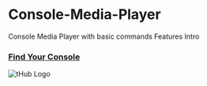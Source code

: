 # Console-Media-Player
Console Media Player with basic commands
Features
Intro

 ### [Find Your Console](https://github.com/oshada97/Console-Media-Player)


![tHub Logo](logo.png)
